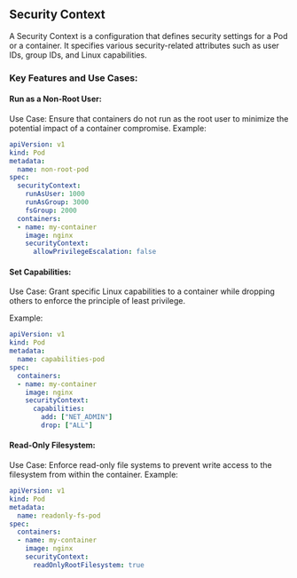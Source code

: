 ## Security Context
A Security Context is a configuration that defines security settings for a Pod or a container. It specifies various security-related attributes such as user IDs, group IDs, and Linux capabilities.

### Key Features and Use Cases:

#### Run as a Non-Root User:

Use Case: Ensure that containers do not run as the root user to minimize the potential impact of a container compromise.
Example:

```yaml
apiVersion: v1
kind: Pod
metadata:
  name: non-root-pod
spec:
  securityContext:
    runAsUser: 1000
    runAsGroup: 3000
    fsGroup: 2000
  containers:
  - name: my-container
    image: nginx
    securityContext:
      allowPrivilegeEscalation: false
```
#### Set Capabilities:

Use Case: Grant specific Linux capabilities to a container while dropping others to enforce the principle of least privilege.

Example:

```yaml
apiVersion: v1
kind: Pod
metadata:
  name: capabilities-pod
spec:
  containers:
  - name: my-container
    image: nginx
    securityContext:
      capabilities:
        add: ["NET_ADMIN"]
        drop: ["ALL"]
```

#### Read-Only Filesystem:

Use Case: Enforce read-only file systems to prevent write access to the filesystem from within the container.
Example:

```yaml
apiVersion: v1
kind: Pod
metadata:
  name: readonly-fs-pod
spec:
  containers:
  - name: my-container
    image: nginx
    securityContext:
      readOnlyRootFilesystem: true
```
